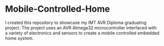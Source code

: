 # Mobile-Controlled-Home
I created this repository to showcase my IMT AVR Diploma graduating project. The project uses an AVR Atmega32 microcontroller interfaced with a variety of electronics and sensors to create a mobile controlled embedded home system.
